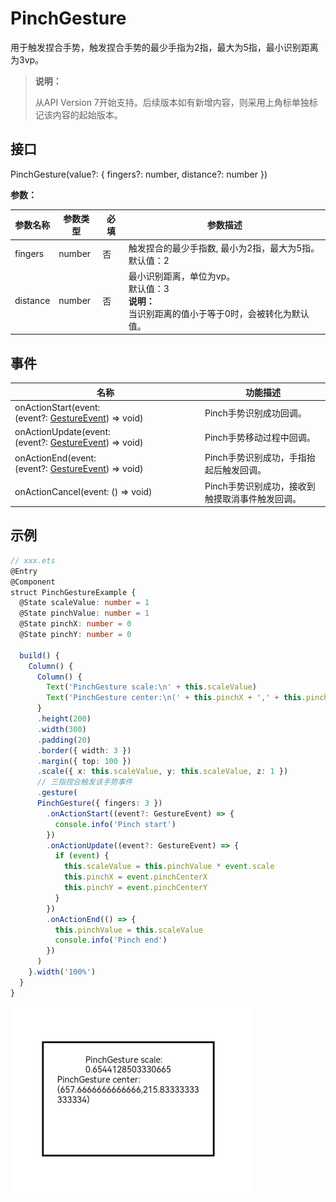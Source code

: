 # PinchGesture

用于触发捏合手势，触发捏合手势的最少手指为2指，最大为5指，最小识别距离为3vp。

>  **说明：**
>
>  从API Version 7开始支持。后续版本如有新增内容，则采用上角标单独标记该内容的起始版本。


## 接口

PinchGesture(value?: { fingers?: number, distance?: number })

**参数：**

| 参数名称 | 参数类型 | 必填 | 参数描述 |
| -------- | -------- | -------- | -------- |
| fingers | number | 否 | 触发捏合的最少手指数,&nbsp;最小为2指，最大为5指。<br/>默认值：2 |
| distance | number | 否 | 最小识别距离，单位为vp。<br/>默认值：3 <br/>**说明：** <br/> 当识别距离的值小于等于0时，会被转化为默认值。|


## 事件

| 名称 | 功能描述 |
| -------- | -------- |
| onActionStart(event:(event?:&nbsp;[GestureEvent](ts-gesture-settings.md#gestureevent对象说明))&nbsp;=&gt;&nbsp;void) | Pinch手势识别成功回调。 |
| onActionUpdate(event:(event?:&nbsp;[GestureEvent](ts-gesture-settings.md#gestureevent对象说明))&nbsp;=&gt;&nbsp;void) | Pinch手势移动过程中回调。 |
| onActionEnd(event:(event?:&nbsp;[GestureEvent](ts-gesture-settings.md#gestureevent对象说明))&nbsp;=&gt;&nbsp;void) | Pinch手势识别成功，手指抬起后触发回调。 |
| onActionCancel(event:&nbsp;()&nbsp;=&gt;&nbsp;void) | Pinch手势识别成功，接收到触摸取消事件触发回调。 |


## 示例

```ts
// xxx.ets
@Entry
@Component
struct PinchGestureExample {
  @State scaleValue: number = 1
  @State pinchValue: number = 1
  @State pinchX: number = 0
  @State pinchY: number = 0

  build() {
    Column() {
      Column() {
        Text('PinchGesture scale:\n' + this.scaleValue)
        Text('PinchGesture center:\n(' + this.pinchX + ',' + this.pinchY + ')')
      }
      .height(200)
      .width(300)
      .padding(20)
      .border({ width: 3 })
      .margin({ top: 100 })
      .scale({ x: this.scaleValue, y: this.scaleValue, z: 1 })
      // 三指捏合触发该手势事件
      .gesture(
      PinchGesture({ fingers: 3 })
        .onActionStart((event?: GestureEvent) => {
          console.info('Pinch start')
        })
        .onActionUpdate((event?: GestureEvent) => {
          if (event) {
            this.scaleValue = this.pinchValue * event.scale
            this.pinchX = event.pinchCenterX
            this.pinchY = event.pinchCenterY
          }
        })
        .onActionEnd(() => {
          this.pinchValue = this.scaleValue
          console.info('Pinch end')
        })
      )
    }.width('100%')
  }
}
```

 ![zh-cn_image_0000001174582848](figures/zh-cn_image_0000001174582848.png)
